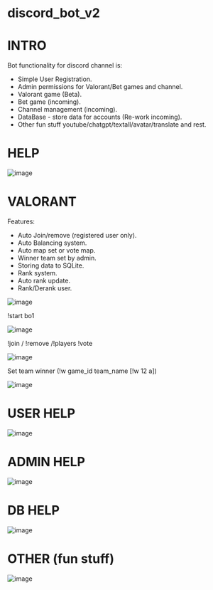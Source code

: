 # discord_bot_v2

# INTRO

Bot functionality for discord channel is:
- Simple User Registration.
- Admin permissions for Valorant/Bet games and channel.
- Valorant game (Beta).
- Bet game (incoming).
- Channel management (incoming).
- DataBase - store data for accounts (Re-work incoming).
- Other fun stuff youtube/chatgpt/textall/avatar/translate and rest.


# HELP
![image](https://github.com/ignasf5/discord_bot_v2/assets/87491110/677127cc-b5b6-43c0-be91-60df7dc8fffe)

# VALORANT

Features:
- Auto Join/remove (registered user only).
- Auto Balancing system.
- Auto map set or vote map.
- Winner team set by admin.
- Storing data to SQLite.
- Rank system.
- Auto rank update.
- Rank/Derank user.

![image](https://github.com/ignasf5/discord_bot_v2/assets/87491110/f071f1a0-92ff-4996-b534-50518cea869e)


!start bo1

![image](https://github.com/ignasf5/discord_bot_v2/assets/87491110/e25f43aa-92d0-4cd4-b881-496d89e12fe2)

!join / !remove /!players
!vote

![image](https://github.com/ignasf5/discord_bot_v2/assets/87491110/aab94f8e-dc12-444a-b6e1-e458fa96249d)

Set team winner (!w game_id team_name [!w 12 a])

![image](https://github.com/ignasf5/discord_bot_v2/assets/87491110/b8d263fb-d110-48e1-8093-f2ea1048e0fb)

# USER HELP

![image](https://github.com/ignasf5/discord_bot_v2/assets/87491110/6eb4c28d-7251-4b91-bd67-308e88a1cd24)

# ADMIN HELP
![image](https://github.com/ignasf5/discord_bot_v2/assets/87491110/3e88efab-d03a-48b5-a822-32b9dfe2f214)

# DB HELP
![image](https://github.com/ignasf5/discord_bot_v2/assets/87491110/2eb3d4e7-eb23-444b-a1cc-9e29f9d66e36)

# OTHER (fun stuff)
![image](https://github.com/ignasf5/discord_bot_v2/assets/87491110/812538b8-7b51-41dd-b763-d2d780f43f42)
